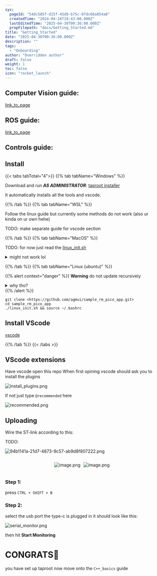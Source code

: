 ```yaml
---
sys:
  pageId: "54dc585f-d15f-45d0-b75c-8fdc66a854a8"
  createdTime: "2024-04-16T19:43:00.000Z"
  lastEditedTime: "2025-04-30T00:36:00.000Z"
  propFilepath: "docs/Getting_Started.md"
title: "Getting_Started"
date: "2025-04-30T00:36:00.000Z"
description: ""
tags:
  - "Onboarding"
author: "Overridden author"
draft: false
weight: 1
toc: false
icon: "rocket_launch"
---
```


## Computer Vision guide:

[link_to_page](86d45bc0-388b-4d26-8848-44f255f73d0e)

## ROS guide:

[link_to_page](3c76c1de-ec8f-46d6-8b0a-294005edc2d5)

## Controls guide:

## Install

{{< tabs tabTotal="4">}}
{{% tab tabName="Windows" %}}

Download and run _**AS ADMINISTRATOR**_: [taproot installer](https://github.com/Thornbots/TeachingFreshies/releases/tag/1.0)

It automatically installs all the tools and vscode.

{{% /tab %}}
{{% tab tabName="WSL" %}}

Follow the linux guide but currently some methods do not work (also ur kinda on ur own hehe)

TODO: make separate guide for vscode section

{{% /tab %}}
{{% tab tabName="MacOS" %}}

TODO: for now just read the [linux_init.sh](https://github.com/agmui/sample_rm_pico_app/blob/main/linux_init.sh)

<details>
<summary>might not work lol</summary>

`brew install libusb pkg-config`

Next install: [vscode](https://code.visualstudio.com/Download)

</details>

{{% /tab %}}
{{% tab tabName="Linux (ubuntu)" %}}

{{% alert context="danger" %}}
**Warning** do not update recursively
<details>
<summary>why tho?</summary>
There are some submodules that may go on for a while (like tinyusb) and I highly
recommend you don't need to get them.
If you want to see what submodules I update just look in `linux_init.sh`
</details>
{{% /alert %}}

```shell
git clone <https://github.com/agmui/sample_rm_pico_app.git>
cd sample_rm_pico_app
./linux_init.sh && source ~/.bashrc
```

## Install VScode

[vscode](https://code.visualstudio.com/Download)

{{% /tab %}}
{{< /tabs >}}

## VScode extensions

Have vscode open this repo
When first opining vscode should ask you to install the plugins

![install_plugins.png](https://prod-files-secure.s3.us-west-2.amazonaws.com/d518164a-d88e-44d1-a4ee-3adb3bd8bce0/89bd30f0-1825-4e77-867b-0a41ce370880/install_plugins.png?X-Amz-Algorithm=AWS4-HMAC-SHA256&X-Amz-Content-Sha256=UNSIGNED-PAYLOAD&X-Amz-Credential=ASIAZI2LB466VEWFN3ZZ%2F20250617%2Fus-west-2%2Fs3%2Faws4_request&X-Amz-Date=20250617T151024Z&X-Amz-Expires=3600&X-Amz-Security-Token=IQoJb3JpZ2luX2VjEIz%2F%2F%2F%2F%2F%2F%2F%2F%2F%2FwEaCXVzLXdlc3QtMiJHMEUCIQDWgeXP0sqMhhlA2P3e90DH93NVwyAcYj%2FRM1NPSjICuAIgBCE1XkiEd0Q86JTtrTaihP5SAK5CsSHOkNbdB9y1Ld8q%2FwMIdRAAGgw2Mzc0MjMxODM4MDUiDKUxbdLNKg8Z7lAhJircA0f3gKzkxeLJ2FqJu2Wh%2BXe2AdN1EOJXn%2BUGhsHagWuC%2F%2BFgMFc2UJCUAsH%2FC06qHANIqA1t%2Fh6FgZk1JZ2zAKm23ptfT%2F7rWqpPdXLaRjbpvvf%2Bi1ScNvISkzpn5BNJEXYdv%2FuHYV6ranxbbTl9WMz9%2BsJ%2FJui9n%2BNR1DW%2BI5skoIY9mSBJco5w7h5P6Gs7vhFN2iXdYBDBkkvtNP9EcBs8pfE%2BcemLUyzJFaKO1mbm4N1PyIeYqIYo8ff1XWQ%2Bz7LTuMZPrm6450Jw67xYnAM5%2BJjk5xe7ejtTGmaelDZ2yiuny%2BaHUDcdvOmCx%2FwZKRNp%2BUfZhuy5H%2FylaMX686cO3eWkxJiacXPforFSXuu%2BG%2BVJuiWGa%2FOOAt2Nq8Hr%2B4%2Fg99ocE4hLyVIDdfbkgPouTYOK%2B%2BZWMi3EYBeq%2FlzFAynXDr0DHroxz1fT9vhs2gpFL6P4OUMTzwIBWpZFKggalna1k6HhNrwUPFaRAOlzQTmEySDvRMB%2F9bVWsE5mnsBIliiJlZasWmvJLYd8QmMGboEi82JsLOCovZUPCYxswBcPtKbUEOxXnhhhaKFCIdl6X3DBfSqA8GTttEdZLDnNWcX4fIxqwlpnS6HuWyJcfdsQR9qcfP7%2Bvx1mMOqmxcIGOqUBNXHaQWxN4qSpyCRkRr%2FbUFMzI2DtlBCDzLHozuhLkeBa0w%2BqWNvC8V2F7j5aIQJj%2B4mmKklXvp8L8OcjxNaTINcpEno2EtMvYxG1tNM%2FvoRM4NqvxM4yl8CtJ9GBXTQc%2B8TziRg%2FiZFwf6rtsebQIcEXeZ0lhceAt3IPvL%2FleAvWgjU%2F4WHX7wUdGigFVtOo7QhHkEXJ5KVyCrWUfIhUZAiu61WZ&X-Amz-Signature=6c63f617230e3cf4793a860def2e01b474aef572de582bbfd78147b99a3e02f9&X-Amz-SignedHeaders=host&x-amz-checksum-mode=ENABLED&x-id=GetObject)

If not just type `@recommended` here  

![recommended.png](https://prod-files-secure.s3.us-west-2.amazonaws.com/d518164a-d88e-44d1-a4ee-3adb3bd8bce0/61e661e9-5d85-4dfc-be0d-8d2097a5e793/recommended.png?X-Amz-Algorithm=AWS4-HMAC-SHA256&X-Amz-Content-Sha256=UNSIGNED-PAYLOAD&X-Amz-Credential=ASIAZI2LB466VEWFN3ZZ%2F20250617%2Fus-west-2%2Fs3%2Faws4_request&X-Amz-Date=20250617T151024Z&X-Amz-Expires=3600&X-Amz-Security-Token=IQoJb3JpZ2luX2VjEIz%2F%2F%2F%2F%2F%2F%2F%2F%2F%2FwEaCXVzLXdlc3QtMiJHMEUCIQDWgeXP0sqMhhlA2P3e90DH93NVwyAcYj%2FRM1NPSjICuAIgBCE1XkiEd0Q86JTtrTaihP5SAK5CsSHOkNbdB9y1Ld8q%2FwMIdRAAGgw2Mzc0MjMxODM4MDUiDKUxbdLNKg8Z7lAhJircA0f3gKzkxeLJ2FqJu2Wh%2BXe2AdN1EOJXn%2BUGhsHagWuC%2F%2BFgMFc2UJCUAsH%2FC06qHANIqA1t%2Fh6FgZk1JZ2zAKm23ptfT%2F7rWqpPdXLaRjbpvvf%2Bi1ScNvISkzpn5BNJEXYdv%2FuHYV6ranxbbTl9WMz9%2BsJ%2FJui9n%2BNR1DW%2BI5skoIY9mSBJco5w7h5P6Gs7vhFN2iXdYBDBkkvtNP9EcBs8pfE%2BcemLUyzJFaKO1mbm4N1PyIeYqIYo8ff1XWQ%2Bz7LTuMZPrm6450Jw67xYnAM5%2BJjk5xe7ejtTGmaelDZ2yiuny%2BaHUDcdvOmCx%2FwZKRNp%2BUfZhuy5H%2FylaMX686cO3eWkxJiacXPforFSXuu%2BG%2BVJuiWGa%2FOOAt2Nq8Hr%2B4%2Fg99ocE4hLyVIDdfbkgPouTYOK%2B%2BZWMi3EYBeq%2FlzFAynXDr0DHroxz1fT9vhs2gpFL6P4OUMTzwIBWpZFKggalna1k6HhNrwUPFaRAOlzQTmEySDvRMB%2F9bVWsE5mnsBIliiJlZasWmvJLYd8QmMGboEi82JsLOCovZUPCYxswBcPtKbUEOxXnhhhaKFCIdl6X3DBfSqA8GTttEdZLDnNWcX4fIxqwlpnS6HuWyJcfdsQR9qcfP7%2Bvx1mMOqmxcIGOqUBNXHaQWxN4qSpyCRkRr%2FbUFMzI2DtlBCDzLHozuhLkeBa0w%2BqWNvC8V2F7j5aIQJj%2B4mmKklXvp8L8OcjxNaTINcpEno2EtMvYxG1tNM%2FvoRM4NqvxM4yl8CtJ9GBXTQc%2B8TziRg%2FiZFwf6rtsebQIcEXeZ0lhceAt3IPvL%2FleAvWgjU%2F4WHX7wUdGigFVtOo7QhHkEXJ5KVyCrWUfIhUZAiu61WZ&X-Amz-Signature=10f73e12f644b18e0130e723e4edf49704a8c2d2ca8396e942ffe4b9dcb1ece1&X-Amz-SignedHeaders=host&x-amz-checksum-mode=ENABLED&x-id=GetObject)

## Uploading

Wire the ST-link according to this:

TODO:

![94b1141a-21d7-4873-9c57-ab9d8f807222.png](https://prod-files-secure.s3.us-west-2.amazonaws.com/d518164a-d88e-44d1-a4ee-3adb3bd8bce0/e5fad17d-ab82-4300-9f4c-505ab4b1202c/94b1141a-21d7-4873-9c57-ab9d8f807222.png?X-Amz-Algorithm=AWS4-HMAC-SHA256&X-Amz-Content-Sha256=UNSIGNED-PAYLOAD&X-Amz-Credential=ASIAZI2LB466VEWFN3ZZ%2F20250617%2Fus-west-2%2Fs3%2Faws4_request&X-Amz-Date=20250617T151024Z&X-Amz-Expires=3600&X-Amz-Security-Token=IQoJb3JpZ2luX2VjEIz%2F%2F%2F%2F%2F%2F%2F%2F%2F%2FwEaCXVzLXdlc3QtMiJHMEUCIQDWgeXP0sqMhhlA2P3e90DH93NVwyAcYj%2FRM1NPSjICuAIgBCE1XkiEd0Q86JTtrTaihP5SAK5CsSHOkNbdB9y1Ld8q%2FwMIdRAAGgw2Mzc0MjMxODM4MDUiDKUxbdLNKg8Z7lAhJircA0f3gKzkxeLJ2FqJu2Wh%2BXe2AdN1EOJXn%2BUGhsHagWuC%2F%2BFgMFc2UJCUAsH%2FC06qHANIqA1t%2Fh6FgZk1JZ2zAKm23ptfT%2F7rWqpPdXLaRjbpvvf%2Bi1ScNvISkzpn5BNJEXYdv%2FuHYV6ranxbbTl9WMz9%2BsJ%2FJui9n%2BNR1DW%2BI5skoIY9mSBJco5w7h5P6Gs7vhFN2iXdYBDBkkvtNP9EcBs8pfE%2BcemLUyzJFaKO1mbm4N1PyIeYqIYo8ff1XWQ%2Bz7LTuMZPrm6450Jw67xYnAM5%2BJjk5xe7ejtTGmaelDZ2yiuny%2BaHUDcdvOmCx%2FwZKRNp%2BUfZhuy5H%2FylaMX686cO3eWkxJiacXPforFSXuu%2BG%2BVJuiWGa%2FOOAt2Nq8Hr%2B4%2Fg99ocE4hLyVIDdfbkgPouTYOK%2B%2BZWMi3EYBeq%2FlzFAynXDr0DHroxz1fT9vhs2gpFL6P4OUMTzwIBWpZFKggalna1k6HhNrwUPFaRAOlzQTmEySDvRMB%2F9bVWsE5mnsBIliiJlZasWmvJLYd8QmMGboEi82JsLOCovZUPCYxswBcPtKbUEOxXnhhhaKFCIdl6X3DBfSqA8GTttEdZLDnNWcX4fIxqwlpnS6HuWyJcfdsQR9qcfP7%2Bvx1mMOqmxcIGOqUBNXHaQWxN4qSpyCRkRr%2FbUFMzI2DtlBCDzLHozuhLkeBa0w%2BqWNvC8V2F7j5aIQJj%2B4mmKklXvp8L8OcjxNaTINcpEno2EtMvYxG1tNM%2FvoRM4NqvxM4yl8CtJ9GBXTQc%2B8TziRg%2FiZFwf6rtsebQIcEXeZ0lhceAt3IPvL%2FleAvWgjU%2F4WHX7wUdGigFVtOo7QhHkEXJ5KVyCrWUfIhUZAiu61WZ&X-Amz-Signature=15279460610a7b063db093a1164f63eea2936c5b93f41fe6c86529c1e0172d28&X-Amz-SignedHeaders=host&x-amz-checksum-mode=ENABLED&x-id=GetObject)

<div style="display: flex;flex-direction: row; column-gap:10px; max-width: 630px;justify-content: center;">
<div>

![image.png](https://prod-files-secure.s3.us-west-2.amazonaws.com/d518164a-d88e-44d1-a4ee-3adb3bd8bce0/210ecb78-1116-4d7b-b9b7-2292f66fa2c2/image.png?X-Amz-Algorithm=AWS4-HMAC-SHA256&X-Amz-Content-Sha256=UNSIGNED-PAYLOAD&X-Amz-Credential=ASIAZI2LB466YBCZHGRV%2F20250617%2Fus-west-2%2Fs3%2Faws4_request&X-Amz-Date=20250617T151039Z&X-Amz-Expires=3600&X-Amz-Security-Token=IQoJb3JpZ2luX2VjEIz%2F%2F%2F%2F%2F%2F%2F%2F%2F%2FwEaCXVzLXdlc3QtMiJIMEYCIQDIvi63HEk%2FEM46sWxGGVE4xfMnSUijjfzQq7KEQnOXtgIhAM%2B6RAe63fJnuNdlNXqqgXFcfo075jS5%2BM3NJ6ytr%2BzzKv8DCHUQABoMNjM3NDIzMTgzODA1IgzyvK%2BOANOZToskToQq3ANl6NlWRLLGn3v3D0FnhO2BYIGhG7%2Bd4hJT4E4a%2Bbolb4Jjxjn5%2Fk2QZfMGQxBGAOG1doxxA6fBINk8wuO0BH7ycLtFO%2F8Dh5Mvu3mKRN3JHfvq98tN%2FTqoT3ciXE5XKqTflVQXBLJBL7i%2BVOF4IXvM81NpXMRL2xLnqXHGUrzAYCvKsrjmh0cRMO%2FuPrXfBiR2vIPKYk0q00IDlRK4HjIVwO%2F00SLzlyklwLMXaplKY27dcUVwOQzyu9FfVuZHwisPXjt%2FR7BygXbKtg4qMXnPTnTDc21d4W%2Fa3Bn87mq%2Fpgw09gAtgLIIi9lNFOhb3mx5KKhRZ96O8yZfDLqlDbI7fRqTw%2FjhEj9VVtWDjnrG5%2BTiPamuiMLdvO7695oIu6m2F3%2BHmDH2jlOW1rc8u%2FXhjLptBtJmutICaBbw%2B3rU9sL0YMCM1Oy%2BN3uvB1wizGCQWjP9LBUAqvx3Gkq4%2Fc7NfqVE0IIlVmg1Rgxu3XrkzSns1hNMrde4%2BfuVEU9SFCPOMdM2S9go7RK30soqCYkwO8tUpN8dIOn%2BrCTy9XF2VyWPTZxOcsZR0ezxJxuOKFl%2Fqxn2imeX7xjlukfb6RJMBYWeu5uV0%2FxaOS9oMobwE%2B0f1hg5e2Y%2BtoZFTzC4psXCBjqkAfX3GbcwywB2Yovwfvv%2B2ONBskTrZYxoJU9DfN1SLVfonx8q3Sl39MrPVvuC4zQOcwW962E6zBy4vDPf4bRmLBsrO6Xid4RBDkx0oYy6Ld4kgHm%2Bg8LDWcqj2O3Q6XtOvuCvqjAGOn%2FA2DP4WclFnCdk4eej30gTLW7ptsHNR9i74xGQRg%2B4%2FIl%2FtMs2NfWEhdqlbyHQtglnfPpcQNRbbRd3Uzj6&X-Amz-Signature=a9ab27296cfff348719723d7ddbcaec3607fdb33358eed5d427bb23807b91913&X-Amz-SignedHeaders=host&x-amz-checksum-mode=ENABLED&x-id=GetObject)

</div>
<div>

![image.png](https://prod-files-secure.s3.us-west-2.amazonaws.com/d518164a-d88e-44d1-a4ee-3adb3bd8bce0/33a0fd0f-8ca6-4a86-8e09-26e95ded1fff/image.png?X-Amz-Algorithm=AWS4-HMAC-SHA256&X-Amz-Content-Sha256=UNSIGNED-PAYLOAD&X-Amz-Credential=ASIAZI2LB466ZVIVVHSG%2F20250617%2Fus-west-2%2Fs3%2Faws4_request&X-Amz-Date=20250617T151040Z&X-Amz-Expires=3600&X-Amz-Security-Token=IQoJb3JpZ2luX2VjEIz%2F%2F%2F%2F%2F%2F%2F%2F%2F%2FwEaCXVzLXdlc3QtMiJIMEYCIQDD9MNIBwj5V1ue4pZmiWVb2Vz2kJbV%2BUVXs2bpoyVMTAIhAPGY4Lm0x7tjCGsjf4hqhQyOueiNoqOGXfScju9Uh3qnKv8DCHUQABoMNjM3NDIzMTgzODA1Igwt%2FHJADw%2BrSpt1Pfwq3ANmI3cqL9suXwcY7pXgb8t3hZ8t4iMK00bQGmTi2iayyxGjghHXy6hyrvgzifKOSz0BD%2FwwfOXLnUkanFi8wcmtBQWXP4ugWx47StdcYnp6WKMVQ5aicEMmovhhzXmncMprkKbY3WGKmidOjbqGDQee2I%2FToP2mRsewRa%2FKRtiyX5Bd2PX3wF4aSDRE9klsWNu9A2jo2Jzv06hUimHqSsz%2FlfoalCtccs5mUNHTN2w73mR%2BZ4MXNcI%2BwPz6Uz9vY69AbZfaEwKezwJIJEx7Z9fv6HtcLZBG7lTrII3RlQt1kXoZKXA8%2BGy1IbntZW0WiCgsXpDt7dhokL%2By5sVsrq%2BpbFiz049%2Fx1MHePHUnARmo8QQl%2BECLvPNKNrwRDxy8UFBYavvR7DmP2cSNZsb5oDAyT4uw2SiCMIManQigViDQxi1ZjRPnhEJq0qeSoXG5I9cPYaMnXOU6XHtBdABM8ZW3PXe%2FQ2g4ZcRPbFbSXUgH59LaDMkLYmwdw84A3F5LR%2FMVSEEWFt9IVdDEc3Ze4qi6OsLUp3WLe9V%2FM2WxRu6vd8hIsxMaWj8OIPlHQ9FP%2Bk0onJTkqPT3r1Ek4SixWvRhifwVv%2FpZBENvKi6MgMMxShFLE8A9DVee9ZFszCtp8XCBjqkAVFl7hf9G12ug8xXPM%2Bt3bbIr6abBDKFIPBb42%2FHG5y01CaHiDuZ%2BueHXvZPUU6Xj7ZIv17yED49yFS3W2dAtDsc14pgqXvAchNYUaxKtdbGWGJGKs3ZwJb43CogNIODeMiUjERwIZYJ%2BaWbtNw3CZ5Ww339gvFDo82TvMtbAUX6KMS54zkgh%2BQi2qcXftfWT17bx0zuowjZPpgAbhbLMDtrpSQV&X-Amz-Signature=0096b265ebc12c7792f3ed7fcc667ff14d710279bc37b4dd86268d728416dabe&X-Amz-SignedHeaders=host&x-amz-checksum-mode=ENABLED&x-id=GetObject)

</div>
</div>

### Step 1:

press `CTRL + SHIFT + B`

### Step 2:

select the usb port the type-c is plugged in it should look like this:

![serial_monitor.png](https://prod-files-secure.s3.us-west-2.amazonaws.com/d518164a-d88e-44d1-a4ee-3adb3bd8bce0/f03f4774-05d4-4393-b6a0-d5efb6d315ab/serial_monitor.png?X-Amz-Algorithm=AWS4-HMAC-SHA256&X-Amz-Content-Sha256=UNSIGNED-PAYLOAD&X-Amz-Credential=ASIAZI2LB466VEWFN3ZZ%2F20250617%2Fus-west-2%2Fs3%2Faws4_request&X-Amz-Date=20250617T151024Z&X-Amz-Expires=3600&X-Amz-Security-Token=IQoJb3JpZ2luX2VjEIz%2F%2F%2F%2F%2F%2F%2F%2F%2F%2FwEaCXVzLXdlc3QtMiJHMEUCIQDWgeXP0sqMhhlA2P3e90DH93NVwyAcYj%2FRM1NPSjICuAIgBCE1XkiEd0Q86JTtrTaihP5SAK5CsSHOkNbdB9y1Ld8q%2FwMIdRAAGgw2Mzc0MjMxODM4MDUiDKUxbdLNKg8Z7lAhJircA0f3gKzkxeLJ2FqJu2Wh%2BXe2AdN1EOJXn%2BUGhsHagWuC%2F%2BFgMFc2UJCUAsH%2FC06qHANIqA1t%2Fh6FgZk1JZ2zAKm23ptfT%2F7rWqpPdXLaRjbpvvf%2Bi1ScNvISkzpn5BNJEXYdv%2FuHYV6ranxbbTl9WMz9%2BsJ%2FJui9n%2BNR1DW%2BI5skoIY9mSBJco5w7h5P6Gs7vhFN2iXdYBDBkkvtNP9EcBs8pfE%2BcemLUyzJFaKO1mbm4N1PyIeYqIYo8ff1XWQ%2Bz7LTuMZPrm6450Jw67xYnAM5%2BJjk5xe7ejtTGmaelDZ2yiuny%2BaHUDcdvOmCx%2FwZKRNp%2BUfZhuy5H%2FylaMX686cO3eWkxJiacXPforFSXuu%2BG%2BVJuiWGa%2FOOAt2Nq8Hr%2B4%2Fg99ocE4hLyVIDdfbkgPouTYOK%2B%2BZWMi3EYBeq%2FlzFAynXDr0DHroxz1fT9vhs2gpFL6P4OUMTzwIBWpZFKggalna1k6HhNrwUPFaRAOlzQTmEySDvRMB%2F9bVWsE5mnsBIliiJlZasWmvJLYd8QmMGboEi82JsLOCovZUPCYxswBcPtKbUEOxXnhhhaKFCIdl6X3DBfSqA8GTttEdZLDnNWcX4fIxqwlpnS6HuWyJcfdsQR9qcfP7%2Bvx1mMOqmxcIGOqUBNXHaQWxN4qSpyCRkRr%2FbUFMzI2DtlBCDzLHozuhLkeBa0w%2BqWNvC8V2F7j5aIQJj%2B4mmKklXvp8L8OcjxNaTINcpEno2EtMvYxG1tNM%2FvoRM4NqvxM4yl8CtJ9GBXTQc%2B8TziRg%2FiZFwf6rtsebQIcEXeZ0lhceAt3IPvL%2FleAvWgjU%2F4WHX7wUdGigFVtOo7QhHkEXJ5KVyCrWUfIhUZAiu61WZ&X-Amz-Signature=880f6a0b188ba77ecbd114ae2e5cace5ce0c3eff0f76d04d020e7107283b8c57&X-Amz-SignedHeaders=host&x-amz-checksum-mode=ENABLED&x-id=GetObject)

then hit **Start Monitoring**

# CONGRATS🎉

you have set up taproot now move onto the `C++_basics` guide
